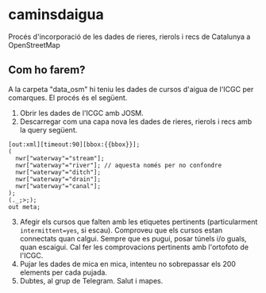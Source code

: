 # caminsdaigua
Procés d'incorporació de les dades de rieres, rierols i recs  de Catalunya a OpenStreetMap

## Com ho farem?

A la carpeta "data_osm" hi teniu les dades de cursos d'aigua de l'ICGC per comarques. El procés és el següent.

1) Obrir les dades de l'ICGC amb JOSM.
2) Descarregar com una capa nova les dades de rieres, rierols i recs amb la query següent.

```
[out:xml][timeout:90][bbox:{{bbox}}];
(
  nwr["waterway"="stream"];
  nwr["waterway"="river"]; // aquesta només per no confondre
  nwr["waterway"="ditch"];
  nwr["waterway"="drain"];
  nwr["waterway"="canal"];
);
(._;>;);
out meta;

```
3) Afegir els cursos que falten amb les etiquetes pertinents (particularment `intermittent=yes`, si escau). Comproveu que els cursos estan connectats quan calgui. Sempre que es pugui, posar túnels i/o guals, quan escaigui. Cal fer les comprovacions pertinents amb l'ortofoto de l'ICGC.
4) Pujar les dades de mica en mica, intenteu no sobrepassar els 200 elements per cada pujada.
5) Dubtes, al grup de Telegram. Salut i mapes.



